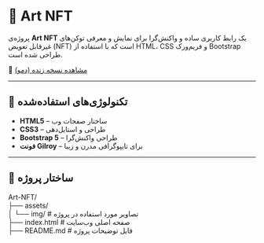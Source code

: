# 🎨 Art NFT

پروژه‌ی **Art NFT** یک رابط کاربری ساده و واکنش‌گرا برای نمایش و معرفی توکن‌های غیرقابل تعویض (NFT) است که با استفاده از HTML، CSS و فریم‌ورک Bootstrap طراحی شده است.

🔗 [مشاهده نسخه زنده (دمو)](https://ahmadjeddi.github.io/Art-NFT/)

---

## 🧰 تکنولوژی‌های استفاده‌شده

- **HTML5** – ساختار صفحات وب
- **CSS3** – طراحی و استایل‌دهی
- **Bootstrap 5** – طراحی واکنش‌گرا
- **فونت Gilroy** – برای تایپوگرافی مدرن و زیبا

---

## 📁 ساختار پروژه



Art-NFT/ <br>
├── assets/ <br>
│ └── img/ # تصاویر مورد استفاده در پروژه <br>
├── index.html # صفحه اصلی وب‌سایت <br>
├── README.md # فایل توضیحات پروژه
